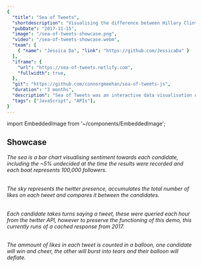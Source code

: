 ```yaml
---
{
  "title": "Sea of Tweets",
  "shortdescription": "Visualising the difference between Hillary Clinton and Donald Trumps realworld and twitter Presence in an animated themed datavisualisation.",
  "pubDate": "2017-11-15",
  "image": "/sea-of-tweets-showcase.png",
  "video": "/sea-of-tweets-showcase.webm",
  "team": [
    { "name": "Jessica Da", "link": "https://github.com/JessicaDa" }
  ],
  "iframe": {
    "url": "https://sea-of-tweets.netlify.com",
    "fullwidth": true,
  },
  "git": "https://github.com/connorgmeehan/sea-of-tweets-js",
  "duration": "3 months",
  "description": "Sea of Tweets was an interactive data visualisation on the 2016 presidential election comparing the Democratic and Republican primary candidates real-world and twitter presence.  It made use of the Huffington Post pollster and Twitter APIs to get tweets and the sentiment towards each candidate.  This was the project that started my journey and interest in creative coding.",
  "tags": ["JavaScript", "APIs"],
}
---
```


import EmbeddedImage from '~/components/EmbeddedImage';

## Showcase

<EmbeddedImage src="/sea-of-tweets-showcase.png" alt="Image of final assessment showing cartoon renditions of Donald Trump and Hillary Clinton." type="fullwidth" />

###### The sea is a bar chart visualising sentiment towards each candidate, including the ~5% undecided at the time the results were recorded and each boat represents 100,000 followers.

<EmbeddedImage src="/sea-of-tweets-sea.png" alt="Image of final assessment showing cartoon renditions of Donald Trump and Hillary Clinton." type="fullwidth" />


###### The sky represents the twitter presence, accumulates the total number of likes on each tweet and compares it between the candidates.
<EmbeddedImage src="/sea-of-tweets-sky.png" alt="Image of final assessment showing cartoon renditions of Donald Trump and Hillary Clinton." type="fullwidth" />

###### Each candidate takes turns saying a tweet, these were queried each hour from the twitter API, however to preserve the functioning of this demo, this currently runs of a cached response from 2017.
<EmbeddedImage src="/sea-of-tweets-tweet.png" alt="Image of final assessment showing cartoon renditions of Donald Trump and Hillary Clinton." type="fullwidth" />

###### The ammount of likes in each tweet is counted in a balloon, one candidate will win and cheer, the other will burst into tears and their balloon will deflate.
<EmbeddedImage src="/sea-of-tweets-balloon.png" alt="Image of final assessment showing cartoon renditions of Donald Trump and Hillary Clinton." type="fullwidth" />
